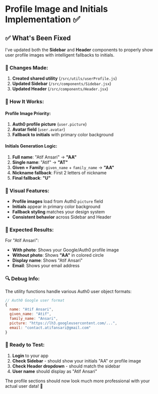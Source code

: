 # Profile Image and Initials Implementation ✅

## ✅ **What's Been Fixed**

I've updated both the **Sidebar** and **Header** components to properly show user profile images with intelligent fallbacks to initials.

### **🔧 Changes Made:**

1. **Created shared utility** (`/src/utils/userProfile.js`)
2. **Updated Sidebar** (`/src/components/Sidebar.jsx`)
3. **Updated Header** (`/src/components/Header.jsx`)

### **🎯 How It Works:**

#### **Profile Image Priority:**
1. **Auth0 profile picture** (`user.picture`)
2. **Avatar field** (`user.avatar`) 
3. **Fallback to initials** with primary color background

#### **Initials Generation Logic:**
1. **Full name**: "Atif Ansari" → **"AA"**
2. **Single name**: "Atif" → **"AT"**
3. **Given + Family**: `given_name` + `family_name` → **"AA"**
4. **Nickname fallback**: First 2 letters of nickname
5. **Final fallback**: **"U"**

### **🎨 Visual Features:**

- **Profile images** load from Auth0 `picture` field
- **Initials** appear in primary color background
- **Fallback styling** matches your design system
- **Consistent behavior** across Sidebar and Header

### **🧪 Expected Results:**

For "Atif Ansari":
- **With photo**: Shows your Google/Auth0 profile image
- **Without photo**: Shows **"AA"** in colored circle
- **Display name**: Shows "Atif Ansari"
- **Email**: Shows your email address

### **🔍 Debug Info:**

The utility functions handle various Auth0 user object formats:
```javascript
// Auth0 Google user format
{
  name: "Atif Ansari",
  given_name: "Atif", 
  family_name: "Ansari",
  picture: "https://lh3.googleusercontent.com/...",
  email: "contact.atifansari@gmail.com"
}
```

### **🚀 Ready to Test:**

1. **Login** to your app
2. **Check Sidebar** - should show your initials "AA" or profile image
3. **Check Header dropdown** - should match the sidebar
4. **User name** should display as "Atif Ansari"

The profile sections should now look much more professional with your actual user data! 🎉

